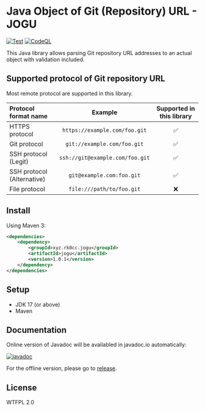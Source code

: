 # Java Object of Git (Repository) URL - JOGU

[![Test](https://github.com/rk0cc/jogu/actions/workflows/test.yml/badge.svg?branch=main)](https://github.com/rk0cc/jogu/actions/workflows/test.yml)
[![CodeQL](https://github.com/rk0cc/jogu/actions/workflows/codeql.yml/badge.svg?branch=main)](https://github.com/rk0cc/jogu/actions/workflows/codeql.yml)

This Java library allows parsing Git repository URL addresses to an actual
object with validation included.

## Supported protocol of Git repository URL

Most remote protocol are supported in this library.

| Protocol format name       |             Example             | Supported in this library |
|:---------------------------|:-------------------------------:|:-------------------------:|
| HTTPS protocol             |  `https://example.com/foo.git`  |    :white_check_mark:     |
| Git protocol               |   `git://example.com/foo.git`   |    :white_check_mark:     |
| SSH protocol (Legit)       | `ssh://git@example.com/foo.git` |    :white_check_mark:     |
| SSH protocol (Alternative) |    `git@example.com:foo.git`    |    :white_check_mark:     |
| File protocol              |    `file:///path/to/foo.git`    |            :x:            |

## Install

Using Maven 3:

```xml
<dependencies>
    <dependency>
        <groupId>xyz.rk0cc.jogu</groupId>
        <artifactId>jogu</artifactId>
        <version>1.0.1</version>
    </dependency>
</dependencies>
```

## Setup

* JDK 17 (or above)
* Maven

## Documentation

Online version of Javadoc will be availabled in javadoc.io automatically:

[![javadoc](https://javadoc.io/badge2/xyz.rk0cc.jogu/jogu/javadoc.svg)](https://javadoc.io/doc/xyz.rk0cc.jogu/jogu)

For the offline version, please go to [release](https://github.com/rk0cc/jogu/releases).

## License

WTFPL 2.0
